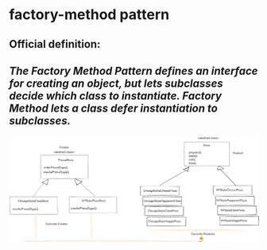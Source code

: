 # factory-method pattern
## Official definition:

<i>**The Factory Method Pattern**<i> defines an interface
for creating an object, but lets subclasses decide which
class to instantiate. Factory Method lets a class defer
instantiation to subclasses.
--- 
![img.png](src/main/resources/img.png)